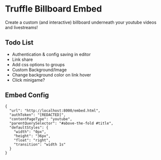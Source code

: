 # Truffle Billboard Embed
Create a custom (and interactive) billboard underneath your youtube videos and livestreams!

## Todo List
- Authentication & config saving in editor
- Link share
- Add css options to groups
- Custom Background/Image
- Change background color on link hover
- Click minigame?

## Embed Config
```
{
  "url": "http://localhost:8000/embed.html",
  "authToken": "[REDACTED]",
  "contentPageType": "youtube",
  "parentQuerySelector": "#above-the-fold #title",
  "defaultStyles": {
    "width": "0px",
    "height": "36px",
    "float": "right",
    "transition": "width 1s"
  }
}
```

